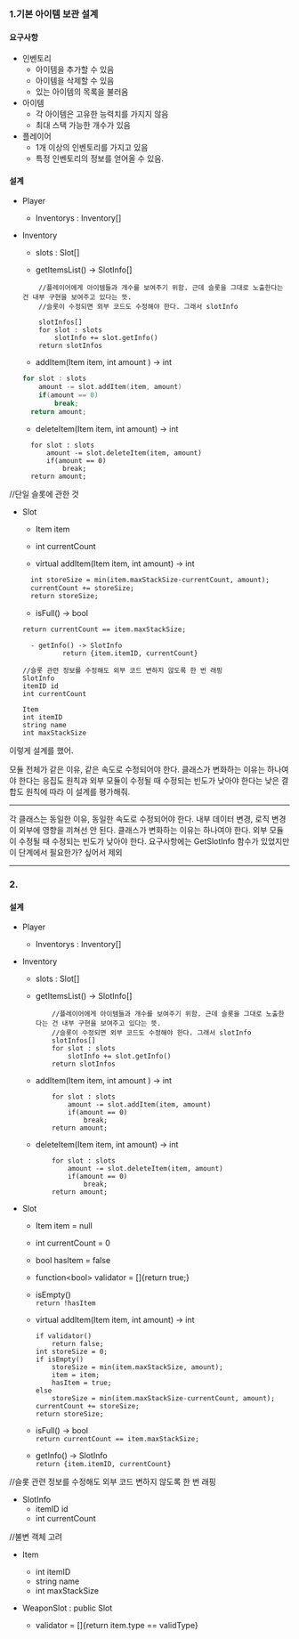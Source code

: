 ### 1.기본 아이템 보관 설계

#### 요구사항

- 인벤토리
    - 아이템을 추가할 수 있음
    - 아이템을 삭제할 수 있음
    - 있는 아이템의 목록을 불러옴
- 아이템
    - 각 아이템은 고유한 능력치를 가지지 않음
    - 최대 스택 가능한 개수가 있음
- 플레이어
    - 1개 이상의 인벤토리를 가지고 있음
    - 특정 인벤토리의 정보를 얻어올 수 있음.

#### 설계

- Player
    - Inventorys : Inventory[]

- Inventory
    - slots : Slot[]
    
    - getItemsList() -> SlotInfo[]
    ```
        //플레이어에게 아이템들과 개수를 보여주기 위함. 근데 슬롯을 그대로 노출한다는 건 내부 구현을 보여주고 있다는 뜻.
        //슬롯이 수정되면 외부 코드도 수정해야 한다. 그래서 slotInfo
            
        slotInfos[]
        for slot : slots
            slotInfo += slot.getInfo()
        return slotInfos
    ```
    
    - addItem(Item item, int amount ) -> int
    ```cpp
    for slot : slots
        amount -= slot.addItem(item, amount)
        if(amount == 0)
            break;
      return amount;
    ```
    
    - deleteItem(Item item, int amount) -> int
  ```
    for slot : slots
        amount -= slot.deleteItem(item, amount)
        if(amount == 0)
            break;
    return amount;
  ```

//단일 슬롯에 관한 것

- Slot
    - Item item
    - int currentCount
    
    - virtual addItem(Item item, int amount) -> int
  ```markdown
    int storeSize = min(item.maxStackSize-currentCount, amount);
    currentCount += storeSize;
    return storeSize;
  ```
    - isFull() -> bool
  ```markdown
  return currentCount == item.maxStackSize;
  ```
        - getInfo() -> SlotInfo  
                return {item.itemID, currentCount}
      
      //슬롯 관련 정보를 수정해도 외부 코드 변하지 않도록 한 번 래핑
      SlotInfo
      itemID id
      int currentCount
      
      Item
      int itemID
      string name
      int maxStackSize

이렇게 설계를 했어.

모듈 전체가 같은 이유, 같은 속도로 수정되어야 한다. 클래스가 변화하는 이유는 하나여야 한다는 응집도 원칙과
외부 모듈이 수정될 때 수정되는 빈도가 낮아야 한다는 낮은 결합도 원칙에 따라 이 설계를 평가해줘.


---
각 클래스는 동일한 이유, 동일한 속도로 수정되어야 한다.
내부 데이터 변경, 로직 변경이 외부에 영향을 끼쳐선 안 된다.
클래스가 변화하는 이유는 하나여야 한다.
외부 모듈이 수정될 때 수정되는 빈도가 낮아야 한다.
요구사항에는 GetSlotInfo 함수가 있었지만 이 단계에서 필요한가? 싶어서 제외

---

### 2.

#### 설계

- Player
    - Inventorys : Inventory[]

- Inventory
    - slots : Slot[]
    
    - getItemsList() -> SlotInfo[]
      ```
          //플레이어에게 아이템들과 개수를 보여주기 위함. 근데 슬롯을 그대로 노출한다는 건 내부 구현을 보여주고 있다는 뜻.
          //슬롯이 수정되면 외부 코드도 수정해야 한다. 그래서 slotInfo
          slotInfos[]
          for slot : slots
              slotInfo += slot.getInfo()
          return slotInfos
      ```
    
    - addItem(Item item, int amount ) -> int
      ```
          for slot : slots
              amount -= slot.addItem(item, amount)
              if(amount == 0)
                  break;
          return amount;
      ```
    
    - deleteItem(Item item, int amount) -> int
      ```
          for slot : slots
              amount -= slot.deleteItem(item, amount)
              if(amount == 0)
                  break;
          return amount;
      ```

- Slot
    - Item item = null
    - int currentCount = 0
    - bool hasItem = false
    - function<bool<Item>> validator = []{return true;}
    
    - isEmpty()   
      `return !hasItem`
    
    - virtual addItem(Item item, int amount) -> int
      ```
      if validator()
          return false;
      int storeSize = 0;
      if isEmpty()
          storeSize = min(item.maxStackSize, amount);
          item = item;
          hasItem = true;
      else
          storeSize = min(item.maxStackSize-currentCount, amount);
      currentCount += storeSize;
      return storeSize;
      ```
    - isFull() -> bool   
      `return currentCount == item.maxStackSize;`
    
    - getInfo() -> SlotInfo   
      `return {item.itemID, currentCount}`

//슬롯 관련 정보를 수정해도 외부 코드 변하지 않도록 한 번 래핑
- SlotInfo
    - itemID id
    - int currentCount

//불변 객체 고려
- Item
    - int itemID
    - string name
    - int maxStackSize

- WeaponSlot : public Slot
    - validator = []{return item.type == validType}